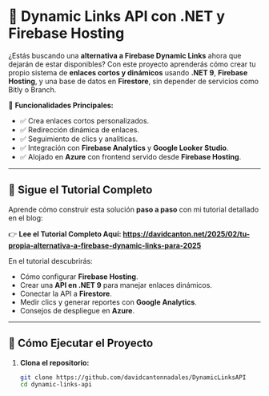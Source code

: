 ﻿# 🚀 Dynamic Links API con .NET y Firebase Hosting

¿Estás buscando una **alternativa a Firebase Dynamic Links** ahora que dejarán de estar disponibles? Con este proyecto aprenderás cómo crear tu propio sistema de **enlaces cortos y dinámicos** usando **.NET 9**, **Firebase Hosting**, y una base de datos en **Firestore**, sin depender de servicios como Bitly o Branch.

🎯 **Funcionalidades Principales:**
- ✅ Crea enlaces cortos personalizados.
- ✅ Redirección dinámica de enlaces.
- ✅ Seguimiento de clics y analíticas.
- ✅ Integración con **Firebase Analytics** y **Google Looker Studio**.
- ✅ Alojado en **Azure** con frontend servido desde **Firebase Hosting**.

---

## 📖 Sigue el Tutorial Completo

Aprende cómo construir esta solución **paso a paso** con mi tutorial detallado en el blog:

👉 **Lee el Tutorial Completo Aquí: https://davidcanton.net/2025/02/tu-propia-alternativa-a-firebase-dynamic-links-para-2025**

En el tutorial descubrirás:
- Cómo configurar **Firebase Hosting**.
- Crear una **API en .NET 9** para manejar enlaces dinámicos.
- Conectar la API a **Firestore**.
- Medir clics y generar reportes con **Google Analytics**.
- Consejos de despliegue en **Azure**.

---

## 🚀 Cómo Ejecutar el Proyecto

1. **Clona el repositorio:**
   ```bash
   git clone https://github.com/davidcantonnadales/DynamicLinksAPI
   cd dynamic-links-api
